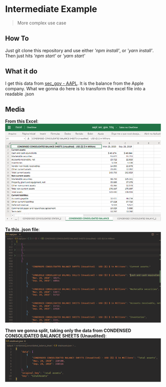 # Intermediate Example

> More complex use case

## How To

Just git clone this repository and use either _'npm install'_, or _'yarn install'_.
Then just hits _'npm start'_ or _'yarn start'_

## What it do

I get this data from [sec_gov - AAPL](https://www.sec.gov/cgi-bin/viewer?action=view&cik=320193&accession_number=0000320193-20-000052&xbrl_type=v). It is the balance from the Apple company.
What we gonna do here is to transform the excel file into a readable .json

## Media

**From this Excel**:
![](excel_aapl.png)

**To this .json file**:
![](json_aapl.png)

**Then we gonna split, taking only the data from CONDENSED CONSOLIDATED BALANCE SHEETS (Unaudited)**:
![](split_json_aapl.png)
